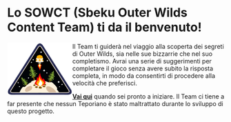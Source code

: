 # Lo SOWCT (Sbeku Outer Wilds Content Team) ti da il benvenuto!

<picture>
  <img align="left" width="30%" alt="Outer Wild Ventures" src="outer-wild-ventures.png">
</picture>

Il Team ti guiderà nel viaggio alla scoperta dei segreti di Outer Wilds, sia nelle sue bizzarrie che nel suo completismo. Avrai una serie di suggerimenti per completare il gioco senza avere subito la risposta completa, in modo da consentirti di procedere alla velocità che preferisci. 

**[Vai qui](https://github.com/SbekuMod/doc/wiki/1.-Benvenuti-nel-Programma-Spaziale)** quando sei pronto a iniziare. Il Team ci tiene a far presente che nessun Teporiano è stato maltrattato durante lo sviluppo di questo progetto.


